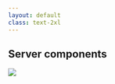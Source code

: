 ```yaml
---
layout: default
class: text-2xl
---
```


## Server components

<img src="/images/04-situation-06-07.png" class="code h-90 m-auto" />
